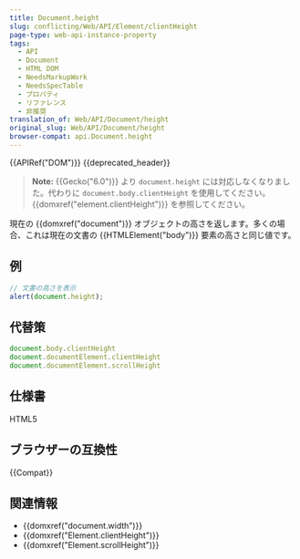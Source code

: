 ```yaml
---
title: Document.height
slug: conflicting/Web/API/Element/clientHeight
page-type: web-api-instance-property
tags:
  - API
  - Document
  - HTML DOM
  - NeedsMarkupWork
  - NeedsSpecTable
  - プロパティ
  - リファレンス
  - 非推奨
translation_of: Web/API/Document/height
original_slug: Web/API/Document/height
browser-compat: api.Document.height
---
```

{{APIRef("DOM")}} {{deprecated_header}}

> **Note:** {{Gecko("6.0")}} より `document.height` には対応しなくなりました。代わりに `document.body.clientHeight` を使用してください。 {{domxref("element.clientHeight")}} を参照してください。

現在の {{domxref("document")}} オブジェクトの高さを返します。多くの場合、これは現在の文書の {{HTMLElement("body")}} 要素の高さと同じ値です。

## 例

```js
// 文書の高さを表示
alert(document.height);
```

## 代替策

```js
document.body.clientHeight
document.documentElement.clientHeight
document.documentElement.scrollHeight
```

## 仕様書

HTML5

## ブラウザーの互換性

{{Compat}}

## 関連情報

- {{domxref("document.width")}}
- {{domxref("Element.clientHeight")}}
- {{domxref("Element.scrollHeight")}}
